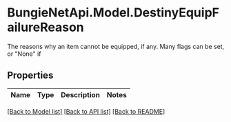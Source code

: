 # BungieNetApi.Model.DestinyEquipFailureReason
The reasons why an item cannot be equipped, if any. Many flags can be set, or \"None\" if
## Properties

Name | Type | Description | Notes
------------ | ------------- | ------------- | -------------

[[Back to Model list]](../README.md#documentation-for-models) [[Back to API list]](../README.md#documentation-for-api-endpoints) [[Back to README]](../README.md)


